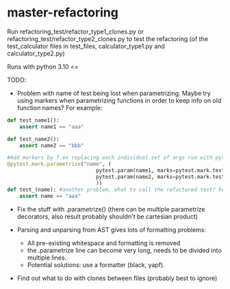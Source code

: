 # master-refactoring

Run refactoring_test/refactor_type1_clones.py or refactoring_test/refactor_type2_clones.py to test the refactoring (of the test_calculator files in test_files, calculator_type1.py and calculator_type2.py) 


Runs with python 3.10 <=



TODO:

- Problem with name of test being lost when parametrizing. Maybe try using markers when parametrizing functions in order to keep info on old function names? For example:
```python
def test_name1():
    assert name1 == "aaa"

def test_name2():
    assert name2 == "bbb"

#Add markers by f.ex replacing each individual set of args run with pytest.param, with keyword 'marks' set to old name of test? New marks must then be added in pytest.ini file
@pytest.mark.parametrize("name", (
                             pytest.param(name1, marks=pytest.mark.test_name1),
                             pytest.param(name2, marks=pytest.mark.test_name2)
                             ))
def test_(name): #another problem, what to call the refactored test? keep one of the old names? generate name?
    assert name == "aaa"

```
- Fix the stuff with .parametrize() (there can be multiple parametrize decorators, also result probably shouldn't be cartesian product)

- Parsing and unparsing from AST gives lots of formatting problems:
    - All pre-existing whitespace and formatting is removed
    - the .parametrize line can become very long, needs to be divided into multiple lines.
    - Potential solutions: use a formatter (black, yapf).

- Find out what to do with clones between files (probably best to ignore)